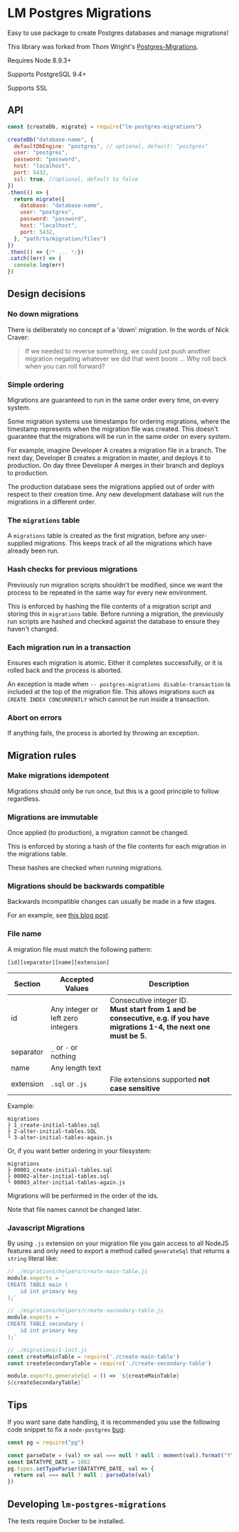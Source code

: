 # LM Postgres Migrations

Easy to use package to create Postgres databases and manage migrations!

This library was forked from Thom Wright's [Postgres-Migrations](https://github.com/ThomWright/postgres-migrations).

Requires Node 8.9.3+

Supports PostgreSQL 9.4+

Supports SSL

## API

```js
const {createDb, migrate} = require("lm-postgres-migrations")

createDb("database-name", {
  defaultDbEngine: "postgres", // optional, default: "postgres"
  user: "postgres",
  password: "password",
  host: "localhost",
  port: 5432,
  ssl: true, //optional, default to false
})
.then(() => {
  return migrate({
    database: "database-name",
    user: "postgres",
    password: "password",
    host: "localhost",
    port: 5432,
  }, "path/to/migration/files")
})
.then(() => {/* ... */})
.catch((err) => {
  console.log(err)
})
```

## Design decisions

### No down migrations

There is deliberately no concept of a 'down' migration. In the words of Nick Craver:

> If we needed to reverse something, we could just push another migration negating whatever we did that went boom ... Why roll back when you can roll forward?

### Simple ordering

Migrations are guaranteed to run in the same order every time, on every system.

Some migration systems use timestamps for ordering migrations, where the timestamp represents when the migration file was created. This doesn't guarantee that the migrations will be run in the same order on every system.

For example, imagine Developer A creates a migration file in a branch. The next day, Developer B creates a migration in master, and deploys it to production. On day three Developer A merges in their branch and deploys to production.

The production database sees the migrations applied out of order with respect to their creation time. Any new development database will run the migrations in a different order.

### The `migrations` table

A `migrations` table is created as the first migration, before any user-supplied migrations. This keeps track of all the migrations which have already been run.

### Hash checks for previous migrations

Previously run migration scripts shouldn't be modified, since we want the process to be repeated in the same way for every new environment.

This is enforced by hashing the file contents of a migration script and storing this in `migrations` table. Before running a migration, the previously run scripts are hashed and checked against the database to ensure they haven't changed.

### Each migration run in a transaction

Ensures each migration is atomic. Either it completes successfully, or it is rolled back and the process is aborted.

An exception is made when `-- postgres-migrations disable-transaction` is included at the top of the migration file. This allows migrations such as `CREATE INDEX CONCURRENTLY` which cannot be run inside a transaction.

### Abort on errors

If anything fails, the process is aborted by throwing an exception.

## Migration rules

### Make migrations idempotent

Migrations should only be run once, but this is a good principle to follow regardless.

### Migrations are immutable

Once applied (to production), a migration cannot be changed.

This is enforced by storing a hash of the file contents for each migration in the migrations table.

These hashes are checked when running migrations.

### Migrations should be backwards compatible

Backwards incompatible changes can usually be made in a few stages.

For an example, see [this blog post](http://www.brunton-spall.co.uk/post/2014/05/06/database-migrations-done-right/).

### File name

A migration file must match the following pattern:

`[id][separator][name][extension]`

| Section | Accepted Values | Description   |
|   ---   |         ---     |       ---     |
|   id    |   Any integer or left zero integers      |   Consecutive integer ID. <br />**Must start from 1 and be consecutive, e.g. if you have migrations 1-4, the next one must be 5.** |
|   separator | `_` or `-` or nothing | |
|   name    |   Any length text | |
|   extension   |   `.sql` or `.js` | File extensions supported **not case sensitive** |

Example:

```text
migrations
├ 1_create-initial-tables.sql
├ 2-alter-initial-tables.SQL
└ 3-alter-initial-tables-again.js
```

Or, if you want better ordering in your filesystem:

```text
migrations
├ 00001_create-initial-tables.sql
├ 00002-alter-initial-tables.sql
└ 00003_alter-initial-tables-again.js
```

Migrations will be performed in the order of the ids.

Note that file names cannot be changed later.

### Javascript Migrations

By using `.js` extension on your migration file you gain access to all NodeJS features and only need to export a method called `generateSql` that returns a `string` literal like:

```js
// ./migrations/helpers/create-main-table.js
module.exports = `
CREATE TABLE main (
    id int primary key
);`

// ./migrations/helpers/create-secondary-table.js
module.exports = `
CREATE TABLE secondary (
    id int primary key
);`

// ./migrations/1-init.js
const createMainTable = require('./create-main-table')
const createSecondaryTable = require('./create-secondary-table')

module.exports.generateSql = () => `${createMainTable}
${createSecondaryTable}`
```

## Tips

If you want sane date handling, it is recommended you use the following code snippet to fix a `node-postgres` [bug](https://github.com/brianc/node-postgres/issues/818):

```js
const pg = require("pg")

const parseDate = (val) => val === null ? null : moment(val).format("YYYY-MM-DD")
const DATATYPE_DATE = 1082
pg.types.setTypeParser(DATATYPE_DATE, val => {
  return val === null ? null : parseDate(val)
})
```

## Developing `lm-postgres-migrations`

The tests require Docker to be installed.
